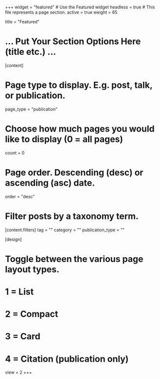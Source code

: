 +++
widget = "featured"  # Use the Featured widget
headless = true  # This file represents a page section.
active = true
weight = 65 

title = "Featured"
# ... Put Your Section Options Here (title etc.) ...

[content]
# Page type to display. E.g. post, talk, or publication.
page_type = "publication"

# Choose how much pages you would like to display (0 = all pages)
count = 0

# Page order. Descending (desc) or ascending (asc) date.
order = "desc"

# Filter posts by a taxonomy term.
[content.filters]
  tag = ""
  category = ""
  publication_type = ""

[design]
# Toggle between the various page layout types.
#   1 = List
#   2 = Compact
#   3 = Card
#   4 = Citation (publication only)
view = 2
+++
